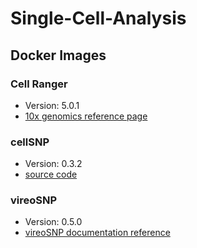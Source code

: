 # Single-Cell-Analysis

## Docker Images

### Cell Ranger
- Version: 5.0.1
- [10x genomics reference page](https://support.10xgenomics.com/single-cell-gene-expression/software/pipelines/5.0/what-is-cell-ranger)

### cellSNP
- Version: 0.3.2
- [source code](https://github.com/single-cell-genetics/cellSNP)

### vireoSNP
- Version: 0.5.0
- [vireoSNP documentation reference](https://vireosnp.readthedocs.io/en/latest/index.html)

